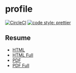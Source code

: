 # profile

[![CircleCI](https://circleci.com/gh/HiromiShikata/profile.svg?style=svg)](https://circleci.com/gh/HiromiShikata/profile)
[![code style: prettier](https://img.shields.io/badge/code_style-prettier-ff69b4.svg?style=flat-square)](https://github.com/prettier/prettier)

## Resume

- [HTML](https://292-233568510-gh.circle-artifacts.com/0/resume/HiromiShikata.html)
- [HTML Full](https://292-233568510-gh.circle-artifacts.com/0/resume/HiromiShikata.full.html)
- [PDF](https://292-233568510-gh.circle-artifacts.com/0/resume/HiromiShikata.pdf)
- [PDF Full](https://292-233568510-gh.circle-artifacts.com/0/resume/HiromiShikata.full.pdf)
